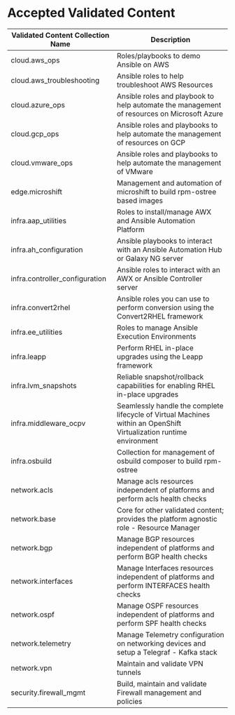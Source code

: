 # Accepted Validated Content

| Validated Content Collection Name  | Description |
| ------------- | ------------- |
| cloud.aws_ops | Roles/playbooks to demo Ansible on AWS  |
| cloud.aws_troubleshooting  | Ansible roles to help troubleshoot AWS Resources  |
| cloud.azure_ops | Ansible roles and playbook to help automate the management of resources on Microsoft Azure |
| cloud.gcp_ops | Ansible roles and playbooks to help automate the management of resources on GCP |
| cloud.vmware_ops | Ansible roles and playbooks to help automate the management of VMware
| edge.microshift | Management and automation of microshift to build rpm-ostree based images |
| infra.aap_utilities | Roles to install/manage AWX and Ansible Automation Platform  |
| infra.ah_configuration | Ansible playbooks to interact with an Ansible Automation Hub or Galaxy NG server  |
| infra.controller_configuration | Ansible roles to interact with an AWX or Ansible Controller server  |
| infra.convert2rhel | Ansible roles you can use to perform conversion using the Convert2RHEL framework |
| infra.ee_utilities | Roles to manage Ansible Execution Environments  |
| infra.leapp | Perform RHEL in-place upgrades using the Leapp framework  |
| infra.lvm_snapshots | Reliable snapshot/rollback capabilities for enabling RHEL in-place upgrades  |
| infra.middleware_ocpv | Seamlessly handle the complete lifecycle of Virtual Machines within an OpenShift Virtualization runtime environment  |
| infra.osbuild | Collection for management of osbuild composer to build rpm-ostree  |
| network.acls | Manage acls resources independent of platforms and perform acls health checks |
| network.base | Core for other validated content; provides the platform agnostic role - Resource Manager  |
| network.bgp | Manage BGP resources independent of platforms and perform BGP health checks  |
| network.interfaces | Manage Interfaces resources independent of platforms and perform INTERFACES health checks  |
| network.ospf | Manage OSPF resources independent of platforms and perform SPF health checks  |
| network.telemetry | Manage Telemetry configuration on networking devices and setup a Telegraf - Kafka stack  |
| network.vpn | Maintain and validate VPN tunnels  |
| security.firewall_mgmt | Build, maintain and validate Firewall management and policies  |
